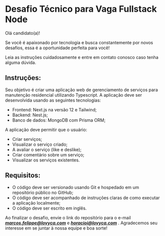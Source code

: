 # Desafio Técnico para Vaga Fullstack Node

Olá candidato(a)!

Se você é apaixonado por tecnologia e busca constantemente por novos desafios, essa é a oportunidade perfeita para você!

Leia as instruções cuidadosamente e entre em contato conosco caso tenha alguma dúvida.

## Instruções:

Seu objetivo é criar uma aplicação web de gerenciamento de serviços para manutenção residencial utilizando Typescript. A aplicação deve ser desenvolvida usando as seguintes tecnologias:

- Frontend: Next.js na versão 12 e Tailwind;
- Backend: Nest.js;
- Banco de dados: MongoDB com Prisma ORM;

A aplicação deve permitir que o usuário:
- Criar serviços;
- Visualizar o serviço criado;
- A avaliar o serviço (like e deslike);
- Criar comentário sobre um serviço;
- Visualizar os serviços existentes.

## Requisitos:
- O código deve ser versionado usando Git e hospedado em um repositório público no GitHub;
- O código deve ser acompanhado de instruções claras de como executar a aplicação localmente;
- O código deve ser escrito em inglês.

Ao finalizar o desafio, envie o link do repositório para o e-mail _**marcos.felippe@lovyca.com**_ e _**horacioi@lovyca.com**_ . Agradecemos seu interesse em se juntar à nossa equipe e boa sorte!
